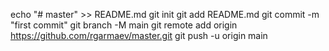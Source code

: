 echo "# master" >> README.md
git init
git add README.md
git commit -m "first commit"
git branch -M main
git remote add origin https://github.com/rgarmaev/master.git
git push -u origin main
